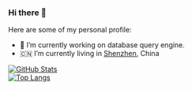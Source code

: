 ### Hi there 👋

Here are some of my personal profile:

- 🔭 I’m currently working on database query engine.
- 🇨🇳 I’m currently living in [Shenzhen](https://www.google.com/maps/place/%E4%B8%AD%E5%9B%BD%E5%B9%BF%E4%B8%9C%E7%9C%81%E6%B7%B1%E5%9C%B3%E5%B8%82/@22.5551603,114.0538788,11z/), China


<a href="https://github.com/icejoywoo">
  <img align="center" alt="GitHub Stats" src="https://github-readme-stats.vercel.app/api?theme=graywhite&username=icejoywoo&show_icons=true&include_all_commits=true" />
</a>

<br/>

<a href="https://github.com/icejoywoo">
  <img align="center" alt="Top Langs" src="https://github-readme-stats.vercel.app/api/top-langs/?theme=graywhite&username=icejoywoo&layout=compact" />
</a>

<!--
**icejoywoo/icejoywoo** is a ✨ _special_ ✨ repository because its `README.md` (this file) appears on your GitHub profile.

Here are some ideas to get you started:

- 🔭 I’m currently working on ...
- 🌱 I’m currently learning ...
- 👯 I’m looking to collaborate on ...
- 🤔 I’m looking for help with ...
- 💬 Ask me about ...
- 📫 How to reach me: ...
- 😄 Pronouns: ...
- ⚡ Fun fact: ...
-->
